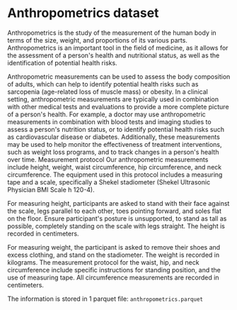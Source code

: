 # Anthropometrics dataset  

Anthropometrics is the study of the measurement of the human body in terms of the size, weight, and proportions of its various parts.
Anthropometrics is an important tool in the field of medicine, as it allows for the assessment of a person's health and nutritional status, as well as the identification of potential health risks.

Anthropometric measurements can be used to assess the body composition of adults, which can help to identify potential health risks such as sarcopenia (age-related loss of muscle mass) or obesity. In a clinical setting, anthropometric measurements are typically used in combination with other medical tests and evaluations to provide a more complete picture of a person's health. For example, a doctor may use anthropometric measurements in combination with blood tests and imaging studies to assess a person's nutrition status, or to identify potential health risks such as cardiovascular disease or diabetes. Additionally, these measurements may be used to help monitor the effectiveness of treatment interventions, such as weight loss programs, and to track changes in a person's health over time.
Measurement protocol
Our anthropometric measurements include height, weight, waist circumference, hip circumference, and neck circumference. The equipment used in this protocol includes a measuring tape and a scale, specifically a Shekel stadiometer (Shekel Ultrasonic Physician BMI Scale h 120-4).

For measuring height, participants are asked to stand with their face against the scale, legs parallel to each other, toes pointing forward, and soles flat on the floor. Ensure participant's posture is unsupported, to stand as tall as possible, completely standing on the scale with legs straight. The height is recorded in centimeters.

For measuring weight, the participant is asked to remove their shoes and excess clothing, and stand on the stadiometer. The weight is recorded in kilograms. The measurement protocol for the waist, hip, and neck circumference include specific instructions for standing position, and the use of measuring tape. All circumference measurements are recorded in centimeters.

The information is stored in 1 parquet file: `anthropometrics.parquet`